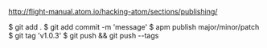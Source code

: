 http://flight-manual.atom.io/hacking-atom/sections/publishing/

$ git add .
$ git add commit -m 'message'
$ apm publish major/minor/patch
$ git tag 'v1.0.3'
$ git push && git push --tags
